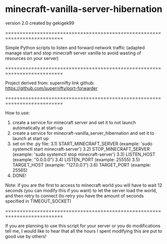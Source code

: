 # minecraft-vanilla-server-hibernation
version 2.0
created by gekigek99

==========================================================================

Simple Python scripts to listen and forward network traffic (adapted manage start and stop minecraft server vanilla to avoid wasting of resources on your server)

==========================================================================

Project derived from:	supernifty
link github:		https://github.com/supernifty/port-forwarder

==========================================================================

How to use:
1) create a service for minecraft server and set it to not launch automatically at start-up
2) create a service for minecraft-vanilla_server_hibernation and set it to launch at start up
3) set on the .py file:
	3.1) START_MINECRAFT_SERVER	(example: 'sudo systemctl start minecraft-server')
	3.2) STOP_MINECRAFT_SERVER	(example: 'sudo systemctl stop minecraft-server')
	3.3) LISTEN_HOST		(example: "0.0.0.0")
	3.4) LISTEN_PORT		(example: 25555)
	3.5) TARGET_HOST		(example: "127.0.0.1")
	3.6) TARGET_PORT		(example: 25565)
4) DONE!

Note:	if you are the first to access to minecraft world you will have to wait 12 seconds
			(you can modify this if you want) to let the server load the world, and then retry to connect
			(to retry you have the amount of seconds specified in TIMEOUT_SOCKET)

==========================================================================

If you are planning to use this script for your server or you do modifications tell me, I would like to hear 
that all the hours I spent modifying this are put to good use by others!

